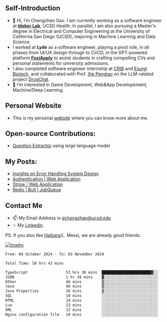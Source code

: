 ## Self-Introduction
- 👋 Hi, I’m Chengzhan Gao. I am currently working as a software engineer at **[Ideker Lab](https://idekerlab.ucsd.edu/)**, UCSD Health. In parallel, I am also pursuing a Master's degree in Electrical and Computer Engineering at the University of California San Diego (UCSD), majoring in Machine Learning and Data Science.
- I worked at **Lyde** as a software engineer, playing a pivot role, in all phases from UI/UX design through to CI/CD, in the GPT-powered platform **[FoxiApply](https://lyde.io)** to assist students in crafting compelling CVs and personal statements for university admissions.
- I also completed software engineer internship at [CRIB](https://apps.apple.com/us/app/crib-for-roommates/id6468918103?platform=iphone) and [Esurgi Biotech](https://myesurgi.com/), and collaborated with Prof. [Xie Pengtao](https://pengtaoxie.github.io/) on the LLM-related project [DrugChat](https://github.com/UCSD-AI4H/drugchat).
- 👀 I’m interested in Game Development, Web&App Developement, Machine/Deep Learning.

## Personal Website
-  This is my personal [website](https://gaochengzhan.netlify.app/) where you can know more about me.

## Open-source Contributions:
- [Question Extractor](https://github.com/nestordemeure/question_extractor) using large language model

## My Posts:
- [Insights on Error Handling System Design](https://gaochengzhan.netlify.app/post/error-handling/)
- [Authentication | Web Application](https://gaochengzhan.netlify.app/post/authentication/)
- [Stripe | Web Application](https://gaochengzhan.netlify.app/post/stripe/)
- [Redis | Bull | JobQueue](https://gaochengzhan.netlify.app/post/job-queue/)

## Contact Me
- 📫 My Email Address is gchengzhan@ucsd.edu
- ✨ My [Linkedin](https://www.linkedin.com/in/chengzhan-christoffel-gao/).

PS. If you also like [Haibara](https://www.detectiveconanworld.com/wiki/Ai_Haibara)/L. Messi, we are already good friends.

[![trophy](https://github-profile-trophy.vercel.app/?username=gaochengzhan&theme=flat&row=1&margin-w=12)](https://github.com/ryo-ma/github-profile-trophy)

<!--START_SECTION:waka-->

```txt
From: 04 October 2024 - To: 03 November 2024

Total Time: 58 hrs 43 mins

TypeScript                 53 hrs 36 mins  ██████████████████████▓░░   91.28 %
JSON                       1 hr 26 mins    ▓░░░░░░░░░░░░░░░░░░░░░░░░   02.46 %
Other                      46 mins         ▒░░░░░░░░░░░░░░░░░░░░░░░░   01.33 %
Java                       40 mins         ▒░░░░░░░░░░░░░░░░░░░░░░░░   01.15 %
Java Properties            26 mins         ▒░░░░░░░░░░░░░░░░░░░░░░░░   00.75 %
SQL                        19 mins         ░░░░░░░░░░░░░░░░░░░░░░░░░   00.55 %
HTML                       14 mins         ░░░░░░░░░░░░░░░░░░░░░░░░░   00.41 %
Lua                        13 mins         ░░░░░░░░░░░░░░░░░░░░░░░░░   00.38 %
XML                        12 mins         ░░░░░░░░░░░░░░░░░░░░░░░░░   00.36 %
Nginx configuration file   10 mins         ░░░░░░░░░░░░░░░░░░░░░░░░░   00.30 %
```

<!--END_SECTION:waka-->

<!---
gaochengzhan/gaochengzhan is a ✨ special ✨ repository because its `README.md` (this file) appears on your GitHub profile.
You can click the Preview link to take a look at your changes.
--->
